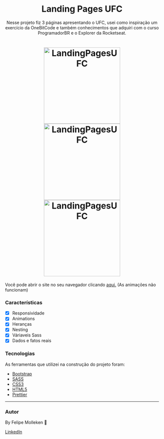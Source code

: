 <h1 align="center">Landing Pages UFC</h1>

<p align="center">Nesse projeto fiz 3 páginas apresentando o UFC, usei como inspiração um exercício da OneBitCode e também conhecimentos que adquiri com o curso ProgramadorBR e o Explorer da Rocketseat.</p>
<h1 align="center">
  <img alt="LandingPagesUFC" title="LandingPagesUFC" src="./ImagensUFC/site1.gif" height="250" />
  <img alt="LandingPagesUFC" title="LandingPagesUFC" src="./ImagensUFC/site2.gif" height="250" />
  <img alt="LandingPagesUFC" title="LandingPagesUFC" src="./ImagensUFC/site3.gif" height="250" />
</h1>

 Você pode abrir o site no seu navegador clicando [aqui.](https://landing-page-ufc.vercel.app/index.html) (As animações não funcionam)
 

### Características

- [x] Responsividade
- [x] Animations
- [x] Heranças
- [x] Nesting
- [x] Váriaveis Sass
- [x] Dados e fatos reais

### Tecnologias

As ferramentas que utilizei na construção do projeto foram:

- [Bootstrap](https://getbootstrap.com/)
- [SASS](https://sass-lang.com/)
- [CSS3](https://developer.mozilla.org/pt-BR/docs/Web/CSS)
- [HTML5](https://developer.mozilla.org/pt-BR/docs/Web/HTML)
- [Prettier](https://prettier.io/)

---

### Autor


By Felipe Molleken 👋

[LinkedIn](https://www.linkedin.com/in/felipegois/)


